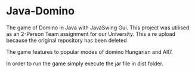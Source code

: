# Java-Domino
The game of Domino in Java with JavaSwing Gui. This project was utilised as an 2-Person Team assignment for our University. This a re upload because the original repository has been deleted

The game features to popular modes of domino Hungarian and All7. 

In order to run the game simply execute the jar file in dist folder.
